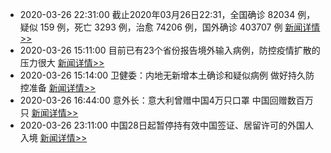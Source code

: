 - 2020-03-26 22:31:00  截止2020年03月26日22:31，全国确诊 82034 例，疑似 159 例，死亡 3293 例，治愈 74206 例，国外确诊 403707 例  [新闻详情>>](https://github.com/AlbertGithubHome/ChineseVictory/blob/master/PneumoniaMap/20200326223100.jpg)
- 2020-03-26 15:11:00  目前已有23个省份报告境外输入病例，防控疫情扩散的压力很大  [新闻详情>>](http://finance.sina.com.cn/7x24/2020-03-26/doc-iimxyqwa3325209.shtml)
- 2020-03-26 15:14:00  卫健委：内地无新增本土确诊和疑似病例 做好持久防控准备  [新闻详情>>](http://news.sina.com.cn/c/2020-03-26/doc-iimxyqwa3326883.shtml)
- 2020-03-26 16:44:00  意外长：意大利曾赠中国4万只口罩 中国回赠数百万只  [新闻详情>>](http://mil.news.sina.com.cn/china/2020-03-26/doc-iimxxsth1912680.shtml)
- 2020-03-26 23:11:00  中国28日起暂停持有效中国签证、居留许可的外国人入境  [新闻详情>>](http://news.sina.com.cn/c/2020-03-26/doc-iimxxsth1975288.shtml)